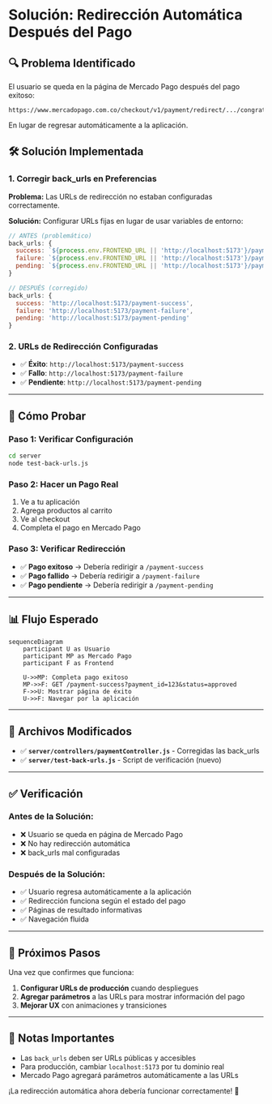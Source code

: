 # Solución: Redirección Automática Después del Pago

## 🔍 **Problema Identificado**

El usuario se queda en la página de Mercado Pago después del pago exitoso:
```
https://www.mercadopago.com.co/checkout/v1/payment/redirect/.../congrats/approved/
```

En lugar de regresar automáticamente a la aplicación.

## 🛠️ **Solución Implementada**

### **1. Corregir back_urls en Preferencias**

**Problema:** Las URLs de redirección no estaban configuradas correctamente.

**Solución:** Configurar URLs fijas en lugar de usar variables de entorno:

```javascript
// ANTES (problemático)
back_urls: {
  success: `${process.env.FRONTEND_URL || 'http://localhost:5173'}/payment-success`,
  failure: `${process.env.FRONTEND_URL || 'http://localhost:5173'}/payment-failure`,
  pending: `${process.env.FRONTEND_URL || 'http://localhost:5173'}/payment-pending`
}

// DESPUÉS (corregido)
back_urls: {
  success: 'http://localhost:5173/payment-success',
  failure: 'http://localhost:5173/payment-failure',
  pending: 'http://localhost:5173/payment-pending'
}
```

### **2. URLs de Redirección Configuradas**

- ✅ **Éxito**: `http://localhost:5173/payment-success`
- ✅ **Fallo**: `http://localhost:5173/payment-failure`
- ✅ **Pendiente**: `http://localhost:5173/payment-pending`

---

## 🧪 **Cómo Probar**

### **Paso 1: Verificar Configuración**
```bash
cd server
node test-back-urls.js
```

### **Paso 2: Hacer un Pago Real**
1. Ve a tu aplicación
2. Agrega productos al carrito
3. Ve al checkout
4. Completa el pago en Mercado Pago

### **Paso 3: Verificar Redirección**
- ✅ **Pago exitoso** → Debería redirigir a `/payment-success`
- ✅ **Pago fallido** → Debería redirigir a `/payment-failure`
- ✅ **Pago pendiente** → Debería redirigir a `/payment-pending`

---

## 📊 **Flujo Esperado**

```mermaid
sequenceDiagram
    participant U as Usuario
    participant MP as Mercado Pago
    participant F as Frontend

    U->>MP: Completa pago exitoso
    MP->>F: GET /payment-success?payment_id=123&status=approved
    F->>U: Mostrar página de éxito
    U->>F: Navegar por la aplicación
```

---

## 🔧 **Archivos Modificados**

- ✅ **`server/controllers/paymentController.js`** - Corregidas las back_urls
- ✅ **`server/test-back-urls.js`** - Script de verificación (nuevo)

---

## ✅ **Verificación**

### **Antes de la Solución:**
- ❌ Usuario se queda en página de Mercado Pago
- ❌ No hay redirección automática
- ❌ back_urls mal configuradas

### **Después de la Solución:**
- ✅ Usuario regresa automáticamente a la aplicación
- ✅ Redirección funciona según el estado del pago
- ✅ Páginas de resultado informativas
- ✅ Navegación fluida

---

## 🚀 **Próximos Pasos**

Una vez que confirmes que funciona:

1. **Configurar URLs de producción** cuando despliegues
2. **Agregar parámetros** a las URLs para mostrar información del pago
3. **Mejorar UX** con animaciones y transiciones

---

## 📝 **Notas Importantes**

- Las `back_urls` deben ser URLs públicas y accesibles
- Para producción, cambiar `localhost:5173` por tu dominio real
- Mercado Pago agregará parámetros automáticamente a las URLs

¡La redirección automática ahora debería funcionar correctamente! 🎉 